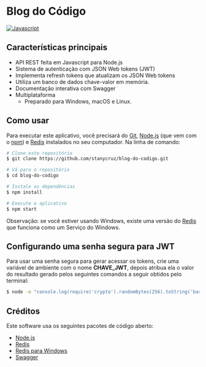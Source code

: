 # Blog do Código

[![Javascript](https://i.ibb.co/cgMc4Vc/javascript.png)](https://i.ibb.co/cgMc4Vc/javascript.png)


## Características principais

* API REST feita em Javascript para Node.js
* Sistema de autenticação com JSON Web tokens (JWT)
* Implementa refresh tokens que atualizam os JSON Web tokens  
* Utiliza um banco de dados chave-valor em memória.
* Documentação interativa com Swagger
* Multiplataforma
  - Preparado para Windows, macOS e Linux.


## Como usar

Para executar este aplicativo, você precisará do [Git](https://git-scm.com), [Node.js](https://nodejs.org/en/download/) (que vem com o [npm](http://npmjs.com)) e [Redis](https://redis.io/download) instalados no seu computador. Na linha de comando:

```bash
# Clone este repositório
$ git clone https://github.com/stanycruz/blog-do-codigo.git

# Vá para o repositório
$ cd blog-do-codigo

# Instale as dependências
$ npm install

# Execute o aplicativo
$ npm start
```

Observação: se você estiver usando Windows, existe uma versão do [Redis](https://github.com/microsoftarchive/redis/releases) que funciona como um Serviço do Windows.


## Configurando uma senha segura para JWT

Para usar uma senha segura para gerar acessar os tokens, crie uma variável de ambiente com o nome **CHAVE_JWT**, depois atribua ela o valor do resultado gerado pelos seguintes comandos a seguir obtidos pelo terminal:

```bash
$ node -e "console.log(require('crypto').randomBytes(256).toString('base64'))"
```


## Créditos

Este software usa os seguintes pacotes de código aberto:

- [Node.js](https://nodejs.org/)
- [Redis](https://redis.io/download)
- [Redis para Windows](https://github.com/microsoftarchive/redis/releases)
- [Swagger](https://swagger.io/)